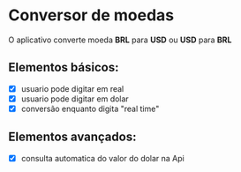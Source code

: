 # Conversor de moedas

O aplicativo converte moeda **BRL** para **USD** ou  **USD** para **BRL**

## Elementos básicos:

- [x] usuario pode digitar em real
- [x] usuario pode digitar em dolar
- [x] conversão enquanto digita "real time"

## Elementos avançados:

- [x] consulta automatica do valor do dolar na Api